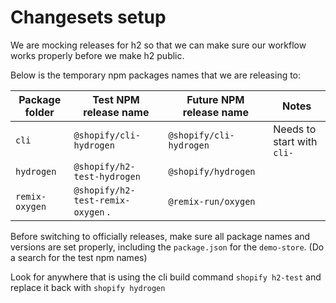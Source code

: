 # Changesets setup

We are mocking releases for h2 so that we can make sure our workflow works properly
before we make h2 public.

Below is the temporary npm packages names that we are releasing to:

| Package folder | Test NPM release name             | Future NPM release name | Notes                      |
| -------------- | --------------------------------- | ----------------------- | -------------------------- |
| `cli`          | `@shopify/cli-hydrogen`           | `@shopify/cli-hydrogen` | Needs to start with `cli-` |
| `hydrogen`     | `@shopify/h2-test-hydrogen`       | `@shopify/hydrogen`     |                            |
| `remix-oxygen` | `@shopify/h2-test-remix-oxygen` . | `@remix-run/oxygen`     |                            |

Before switching to officially releases, make sure all package names and versions are set properly,
including the `package.json` for the `demo-store`. (Do a search for the test npm names)

Look for anywhere that is using the cli build command `shopify h2-test` and replace it back with `shopify hydrogen`
